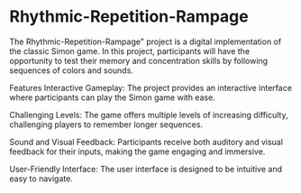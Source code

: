 # Rhythmic-Repetition-Rampage


The  Rhythmic-Repetition-Rampage" project is a digital implementation of the classic Simon game. In this project, participants will have the opportunity to test their memory and concentration skills by following sequences of colors and sounds.

Features
Interactive Gameplay: The project provides an interactive interface where participants can play the Simon game with ease.

Challenging Levels: The game offers multiple levels of increasing difficulty, challenging players to remember longer sequences.

Sound and Visual Feedback: Participants receive both auditory and visual feedback for their inputs, making the game engaging and immersive.


User-Friendly Interface: The user interface is designed to be intuitive and easy to navigate.
